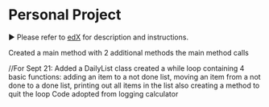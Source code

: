 # Personal Project
:arrow_forward: Please refer to [edX][1] for description and instructions.

[1]: https://edge.edx.org/courses/course-v1:UBC+CPSC210+2018W1/courseware/a4d49b3ef5fa4fe2bd9496e76d72dc48/e2887456a15a48dbb040ecdac313168f/1?activate_block_id=block-v1%3AUBC%2BCPSC210%2B2018W1%2Btype%40vertical%2Bblock%40ff793bbcd5544e82bb5052f0dffe5d71

Created a main method with 2 additional methods the main method calls

//For Sept 21:
Added a DailyList class
created a while loop containing 4 basic functions: adding an item to a not done list, moving an item from a not done to a done list, printing out all items in the list
also creating a method to quit the loop
Code adopted from logging calculator
